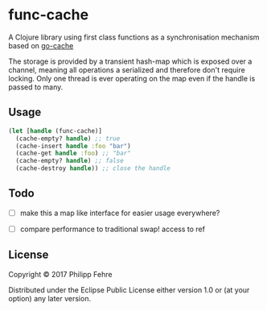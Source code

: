 # func-cache

A Clojure library using first class functions as a synchronisation mechanism
based on [go-cache](https://github.com/zpatrick/go-cache)

The storage is provided by a transient hash-map which is exposed over a channel,
meaning all operations a serialized and therefore don't require locking. Only
one thread is ever operating on the map even if the handle is passed to many.

## Usage


```clojure
(let [handle (func-cache)]
  (cache-empty? handle) ;; true
  (cache-insert handle :foo "bar")
  (cache-get handle :foo) ;; "bar"
  (cache-empty? handle) ;; false
  (cache-destroy handle)) ;; close the handle
```

## Todo

- [ ] make this a map like interface for easier usage everywhere?
- [ ] compare performance to traditional swap! access to ref


## License

Copyright © 2017 Philipp Fehre

Distributed under the Eclipse Public License either version 1.0 or (at
your option) any later version.
